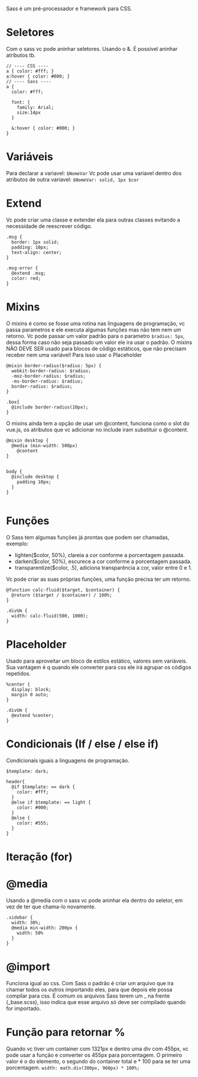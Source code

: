 
Sass é um pré-processador e framework para CSS.

# Seletores
Com o sass vc pode aninhar seletores.
Usando o &. 
É possível aninhar atributos tb.
```
// ---- CSS ----
a { color: #fff; }
a:hover { color: #000; }
// ---- Sass ----
a { 
  color: #fff;

  font: {
    family: Arial;
    size:14px
  }

  &:hover { color: #000; } 
}
```

# Variáveis
  Para declarar a variavel: `$NomeVar`
  Vc pode usar uma variavel dentro dos atributos de outra variavel:
  `$NomeVar: solid, 1px $cor`

# Extend
Vc pode criar uma classe e extender ela para outras classes evitando a necessidade de reescrever código.
```
.msg {
  border: 1px solid;
  padding: 10px;
  text-align: center;
}

.msg-error {
  @extend .msg;
  color: red;
}
```

# Mixins
O mixins é como se fosse uma rotina nas linguagens de programação, vc passa parametros e ele executa algumas funções mas não tem nem um retorno.
Vc pode passar um valor padrão para o parametro `$radius: 5px`, dessa forma caso não seja passado um valor ele ira usar o padrão.
O mixins NÃO DEVE SER usado para blocos de código estáticos, que não precisam receber nem uma variável! Para isso usar o Placeholder

```
@mixin border-radius($radius: 5px) {
  webkit-border-radius: $radius;
  -moz-border-radius: $radius;
  -ms-border-radius: $radius;
  border-radius: $radius;
}

.box{
  @include border-radius(10px);
}

```
O mixins ainda tem a opção de usar um @content, funciona como o slot do vue.js, os atributos que vc adicionar no include iram substituir o @content.
```
@mixin desktop {
  @media (min-width: 500px)
    @content
}


body {
  @include desktop {
    padding 10px;
  }
}


```

# Funções
O Sass tem algumas funções já prontas que podem ser chamadas, exemplo:
  - lighten($color, 50%), clareia a cor conforme a porcentagem passada.
  - darken($color, 50%), escurece a cor conforme a porcentagem passada.
  - transparentize($color, .5), adiciona transparência a cor, valor entre 0 e 1. 

Vc pode criar as suas próprias funções, uma função precisa ter um retorno.

```
@function calc-fluid($target, $container) {
  @return ($target / $container) / 100%;
}

.divUm {
  width: calc-fluid(500, 1000);
}

```

# Placeholder
Usado para aproveitar um bloco de estilos estático, valores sem variáveis.
Sua vantagem é q quando ele converter para css ele irá agrupar os códigos repetidos.
```
%center {
  display: block;
  margin 0 auto;
}

.divUm {
  @extend %center;
}

```

# Condicionais (If / else / else if)

Condicionais iguais a linguagens de programação.
```
$template: dark;

header{
  @if $template: == dark {
    color: #fff;
  }
  @else if $template: == light {
    color: #000;
  }
  @else {
    color: #555;
  }
}

```

# Iteração (for)

# @media
Usando a @media com o sass vc pode aninhar ela dentro do seletor, em vez de ter que chama-lo novamente.
```
.sidebar {
  width: 30%;
  @media min-width: 200px {
    width: 50%
  }
}
```

# @import
Funciona igual ao css.
Com Sass o padrão é criar um arquivo que ira chamar todos os outros importando eles, para que depois ele possa compilar para css.
É comum os arquivos Sass terem um _ na frente (_base.scss), isso indica que esse arquivo só deve ser compilado quando for importado.


# Função para retornar %
  Quando vc tiver um container com 1321px e dentro uma div com 455px, vc pode usar a função e converter os 455px para porcentagem.
  O primeiro valor é o do elemento, o segundo do container total e * 100 para se ter uma porcentagem.
  `width: math.div(300px, 960px) * 100%;`